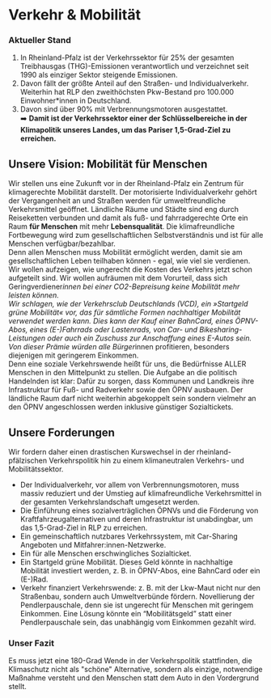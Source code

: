 # Verkehr & Mobilität

### Aktueller Stand

1. In Rheinland-Pfalz ist der Verkehrssektor für 25% der gesamten Treibhausgas (THG)-Emissionen verantwortlich und verzeichnet seit 1990 als einziger Sektor steigende Emissionen.
2. Davon fällt der größte Anteil auf den Straßen- und Individualverkehr. Weiterhin hat RLP den zweithöchsten Pkw-Bestand pro 100.000 Einwohner*innen in Deutschland.
3. Davon sind über 90% mit Verbrennungsmotoren ausgestattet.<br>➡️ **Damit ist der Verkehrssektor einer der Schlüsselbereiche in der Klimapolitik unseres Landes, um das Pariser 1,5-Grad-Ziel zu erreichen.**

## Unsere Vision: Mobilität für Menschen

Wir stellen uns eine Zukunft vor in der Rheinland-Pfalz ein Zentrum für klimagerechte Mobilität darstellt. Der motorisierte Individualverkehr gehört der Vergangenheit an und Straßen werden für umweltfreundliche Verkehrsmittel geöffnet. Ländliche Räume und Städte sind eng durch Reiseketten verbunden und damit als fuß- und fahrradgerechte Orte ein Raum **für Menschen** mit mehr **Lebensqualität**. Die klimafreundliche Fortbewegung wird zum gesellschaftlichen Selbstverständnis und ist für alle Menschen verfügbar/bezahlbar.
<br>
Denn allen Menschen muss Mobilität ermöglicht werden, damit sie am gesellschaftlichen Leben teilhaben können - egal, wie viel sie verdienen.<br>
Wir wollen aufzeigen, wie ungerecht die Kosten des Verkehrs jetzt schon aufgeteilt sind. Wir wollen aufräumen mit dem Vorurteil, dass sich Geringverdiener*innen bei einer CO2-Bepreisung keine Mobilität mehr leisten können.
<br>
Wir schlagen, wie der Verkehrsclub Deutschlands (VCD), ein »Startgeld grüne Mobilität« vor, das für sämtliche Formen nachhaltiger Mobilität verwendet werden kann. Dies kann der Kauf einer BahnCard, eines ÖPNV-Abos, eines (E-)Fahrrads oder Lastenrads, von Car- und Bikesharing-Leistungen oder auch ein Zuschuss zur Anschaffung eines E-Autos sein. Von dieser Prämie würden alle Bürger*innen profitieren, besonders diejenigen mit geringerem Einkommen.<br>
Denn eine soziale Verkehrswende heißt für uns, die Bedürfnisse ALLER Menschen in den Mittelpunkt zu stellen. Die Aufgabe an die politisch Handelnden ist klar: Dafür zu sorgen, dass Kommunen und Landkreis ihre Infrastruktur für Fuß- und Radverkehr sowie den ÖPNV ausbauen. Der ländliche Raum darf nicht weiterhin abgekoppelt sein sondern vielmehr an den ÖPNV angeschlossen werden inklusive günstiger Sozialtickets.

## Unsere Forderungen

Wir fordern daher einen drastischen Kurswechsel in der rheinland-pfälzischen Verkehrspolitik hin zu einem klimaneutralen Verkehrs- und Mobilitätssektor.

- Der Individualverkehr, vor allem von Verbrennungsmotoren, muss massiv reduziert und der Umstieg auf klimafreundliche Verkehrsmittel in der gesamten Verkehrslandschaft umgesetzt werden. 
- Die Einführung eines sozialverträglichen ÖPNVs und die Förderung von Kraftfahrzeugalternativen und deren Infrastruktur ist unabdingbar, um das 1,5-Grad-Ziel in RLP zu erreichen. 
- Ein gemeinschaftlich nutzbares Verkehrssystem, mit Car-Sharing Angeboten und Mitfahrer:innen-Netzwerke.
- Ein für alle Menschen erschwingliches Sozialticket.
- Ein Startgeld grüne Mobilität. Dieses Geld könnte in nachhaltige Mobilität investiert werden, z. B. in ÖPNV-Abos, eine BahnCard oder ein (E-)Rad.
- Verkehr finanziert Verkehrswende: z. B. mit der Lkw-Maut nicht nur den Straßenbau, sondern auch Umweltverbünde fördern.
Novellierung der Pendlerpauschale, denn sie ist ungerecht für Menschen mit geringem Einkommen. Eine Lösung könnte ein “Mobilitätsgeld” statt einer Pendlerpauschale sein, das unabhängig vom Einkommen gezahlt wird.

### Unser Fazit 

Es muss jetzt eine 180-Grad Wende in der Verkehrspolitik stattfinden, die Klimaschutz nicht als "schöne" Alternative, sondern als einzige, notwendige Maßnahme versteht und den Menschen statt dem Auto in den Vordergrund stellt. 
